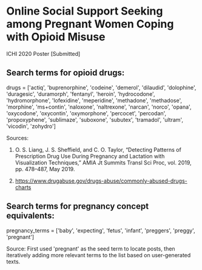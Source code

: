 # Online Social Support Seeking among Pregnant Women Coping with Opioid Misuse

ICHI 2020 Poster [Submitted]

## Search terms for opioid drugs:

drugs = ['actiq', 'buprenorphine', 'codeine', 'demerol', 'dilaudid', 'dolophine', 'duragesic', 'duramorph', 'fentanyl', 'heroin', 'hydrocodone', 'hydromorphone', 'lofexidine', 'meperidine', 'methadone', 'methadose', 'morphine', 'ms+contin', 'naloxone', 'naltrexone', 'narcan', 'norco', 'opana', 'oxycodone', 'oxycontin', 'oxymorphone', 'percocet', 'percodan', 'propoxyphene', 'sublimaze', 'suboxone', 'subutex', 'tramadol', 'ultram', 'vicodin', 'zohydro']

Sources: 

1. O. S. Liang, J. S. Sheffield, and C. O. Taylor, “Detecting Patterns of Prescription Drug Use During Pregnancy and Lactation with Visualization Techniques,” AMIA Jt Summits Transl Sci Proc, vol. 2019, pp. 478–487, May 2019.

2. https://www.drugabuse.gov/drugs-abuse/commonly-abused-drugs-charts

## Search terms for pregnancy concept equivalents:

pregnancy_terms = ['baby', 'expecting', 'fetus', 'infant', 'preggers', 'preggy', 'pregnant']

Source: First used 'pregnant' as the seed term to locate posts, then iteratively adding more relevant terms to the list based on user-generated texts.
